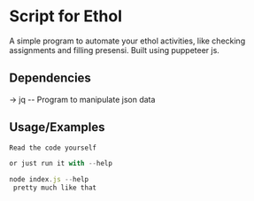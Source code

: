 
# Script for Ethol

A simple program to automate your ethol activities, like checking assignments and filling presensi. Built using puppeteer js.




## Dependencies

-> jq -- Program to manipulate json data

## Usage/Examples

```javascript
Read the code yourself 

or just run it with --help

node index.js --help
 pretty much like that
```


